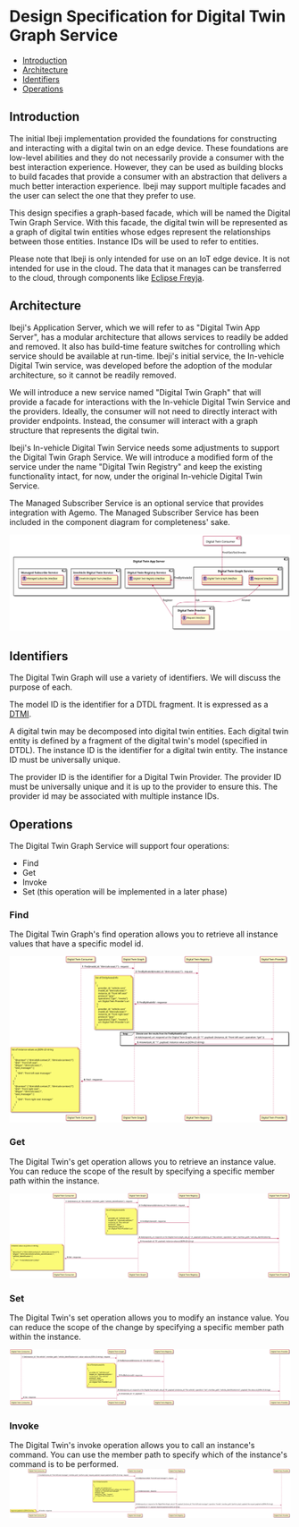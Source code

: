 # Design Specification for Digital Twin Graph Service

- [Introduction](#introduction)
- [Architecture](#architecture)
- [Identifiers](#identifiers)
- [Operations](#operations)

## <a name="introduction">Introduction</a>

The initial Ibeji implementation provided the foundations for constructing and interacting with a digital twin on an edge device. These foundations are low-level abilities
and they do not necessarily provide a consumer with the best interaction experience. However, they can be used as building blocks to build facades that
provide a consumer with an abstraction that delivers a much better interaction experience. Ibeji may support multiple facades and the user can select the one
that they prefer to use.

This design specifies a graph-based facade, which will be named the Digital Twin Graph Service. With this facade, the digital twin will be represented as a
graph of digital twin entities whose edges represent the relationships between those entities.  Instance IDs will be used to refer to entities.

Please note that Ibeji is only intended for use on an IoT edge device. It is not intended for use in the cloud. The data that it manages can be
transferred to the cloud, through components like [Eclipse Freyja](https://github.com/eclipse-ibeji/freyja).

## <a name="architecture">Architecture</a>

Ibeji's Application Server, which we will refer to as "Digital Twin App Server", has a modular architecture that allows services to readily be added and removed.
It also has build-time feature switches for controlling which service should be available at run-time. Ibeji's initial service, the In-vehicle Digital Twin
service, was developed before the adoption of the modular architecture, so it cannot be readily removed.

We will introduce a new service named "Digital Twin Graph" that will provide a facade for interactions with the In-vehicle Digital Twin Service and the
providers. Ideally, the consumer will not need to directly interact with provider endpoints. Instead, the consumer will interact with a graph structure that
represents the digital twin.

Ibeji's In-vehicle Digital Twin Service needs some adjustments to support the Digital Twin Graph Service. We will introduce a modified form of the service under the name "Digital Twin Registry" and keep the existing functionality intact, for now, under the original In-vehicle Digital Twin Service.

The Managed Subscriber Service is an optional service that provides integration with Agemo. The Managed Subscriber Service has been included in the component diagram for completeness' sake.

![Component Diagram](diagrams/digital_twin_graph_component.svg)

## <a name="identifiers">Identifiers</a>

The Digital Twin Graph will use a variety of identifiers. We will discuss the purpose of each.

The model ID is the identifier for a DTDL fragment. It is expressed as a [DTMI](https://github.com/Azure/opendigitaltwins-dtdl/blob/master/DTDL/v3/DTDL.v3.md#digital-twin-model-identifier).

A digital twin may be decomposed into digital twin entities. Each digital twin entity is defined by a fragment of the digital twin's model (specified in DTDL). The instance ID is the identifier for a digital twin entity. The instance ID must be universally unique.

The provider ID is the identifier for a Digital Twin Provider. The provider ID must be universally unique and it is up to the provider to ensure this.  The provider id may be associated with multiple instance IDs.

## <a name="operations">Operations</a>

The Digital Twin Graph Service will support four operations:

- Find
- Get
- Invoke
- Set (this operation will be implemented in a later phase)

### Find

The Digital Twin Graph's find operation allows you to retrieve all instance values that have a specific model id.

![Find Sequence Diagram Diagram](diagrams/find_sequence.svg)

### Get

The Digital Twin's get operation allows you to retrieve an instance value. You can reduce the scope of the result by specifying a specific member path within the instance.

![Get Sequence Diagram](diagrams/get_sequence.svg)

### Set

The Digital Twin's set operation allows you to modify an instance value. You can reduce the scope of the change by specifying a specific member path within the instance.

![Get Sequence Diagram](diagrams/set_sequence.svg)

### Invoke

The Digital Twin's invoke operation allows you to call an instance's command. You can use the member path to specify which of the instance's command is to be performed.
![Invoke Sequence Diagram](diagrams/invoke_sequence.svg)
